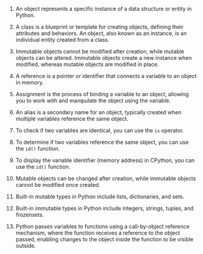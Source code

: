 1. An object represents a specific instance of a data structure or entity in Python.

2. A class is a blueprint or template for creating objects, defining their attributes and behaviors. An object, also known as an instance, is an individual entity created from a class.

3. Immutable objects cannot be modified after creation, while mutable objects can be altered. Immutable objects create a new instance when modified, whereas mutable objects are modified in place.

4. A reference is a pointer or identifier that connects a variable to an object in memory.

5. Assignment is the process of binding a variable to an object, allowing you to work with and manipulate the object using the variable.

6. An alias is a secondary name for an object, typically created when multiple variables reference the same object.

7. To check if two variables are identical, you can use the `is` operator.

8. To determine if two variables reference the same object, you can use the `id()` function.

9. To display the variable identifier (memory address) in CPython, you can use the `id()` function.

10. Mutable objects can be changed after creation, while immutable objects cannot be modified once created.

11. Built-in mutable types in Python include lists, dictionaries, and sets.

12. Built-in immutable types in Python include integers, strings, tuples, and frozensets.

13. Python passes variables to functions using a call-by-object reference mechanism, where the function receives a reference to the object passed, enabling changes to the object inside the function to be visible outside.